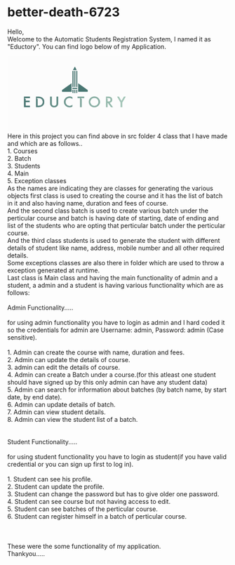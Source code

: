 # better-death-6723
Hello,<br>
Welcome to the Automatic Students Registration System, I named it as "Eductory". You can find logo below of my Application.<br>


<img src=logo/Eductory.png style="width:60%" >

<br>
Here in this project you can find above in src folder 4 class that I have made and which are as follows..<br>
1. Courses<br>
2. Batch<br>
3. Students<br>
4. Main<br>
5. Exception classes<br>
As the names are indicating they are classes for generating the various objects first class is used to creating the course and it has the list of batch in it and also having name, duration and fees of course.<br>
And the second class batch is used to create various batch under the perticular course and batch is having date of starting, date of ending and list of the students who are opting that perticular batch under the perticular course.<br>
And the third class students is used to generate the student with different details of student like name, address, mobile number and all other required details.<br>
Some exceptions classes are also there in folder which are used to throw a exception generated at runtime.<br> 
Last class is Main class and having the main functionality of admin and a student, a admin and a student is having various functionality which are as follows:<br>
<br>
Admin Functionality.....
  <br>
  <br>
  for using admin functionality you have to login as admin and I hard coded it so the credentials for admin are Username: admin, Password: admin (Case sensitive).<br>
  <br>
  1. Admin can create the course with name, duration and fees.<br>
  2. Admin can update the details of course. <br>
  3. admin can edit the details of course.<br>
  4. Admin can create a Batch under a course.(for this atleast one student should have signed up by this only admin can have any student data)<br>
  5. Admin can search for information about batches (by batch name, by start date, by end date).<br>
  6. Admin can update details of batch.<br>
  7. Admin can view student details.<br>
  8. Admin can view the student list of a batch.<br>

<br>
<br>
Student Functionality.....
<br>
<br>
  for using student functionality you have to login as student(if you have valid credential or you can sign up first to log in).
  <br>
  <br>
  1. Student can see his profile.<br>
  2. Student can update the profile. <br>
  3. Student can change the password but has to give older one password.<br>
  4. Student can see course but not having access to edit.<br>
  5. Student can see batches of the perticular course.<br>
  6. Student can register himself in a batch of perticular course.<br>
<br>
<br>
<br>
These were the some functionality of my application.
<br>
Thankyou.....

